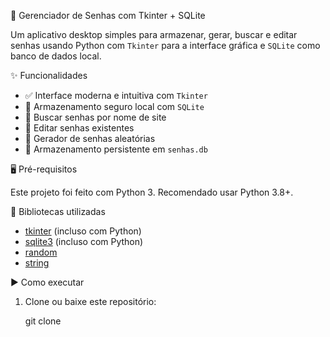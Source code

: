  🔐 Gerenciador de Senhas com Tkinter + SQLite

Um aplicativo desktop simples para armazenar, gerar, buscar e editar senhas usando Python com `Tkinter` para a interface gráfica e `SQLite` como banco de dados local.


 ✨ Funcionalidades

- ✅ Interface moderna e intuitiva com `Tkinter`
- 🔐 Armazenamento seguro local com `SQLite`
- 🔎 Buscar senhas por nome de site
- 📝 Editar senhas existentes
- 🧠 Gerador de senhas aleatórias
- 💾 Armazenamento persistente em `senhas.db`


 🖥️ Pré-requisitos

Este projeto foi feito com Python 3. Recomendado usar Python 3.8+.

 🔧 Bibliotecas utilizadas

- [tkinter](https://docs.python.org/3/library/tkinter.html) (incluso com Python)
- [sqlite3](https://docs.python.org/3/library/sqlite3.html) (incluso com Python)
- [random](https://docs.python.org/3/library/random.html)
- [string](https://docs.python.org/3/library/string.html)


 ▶️ Como executar

1. Clone ou baixe este repositório:

  
   git clone 
